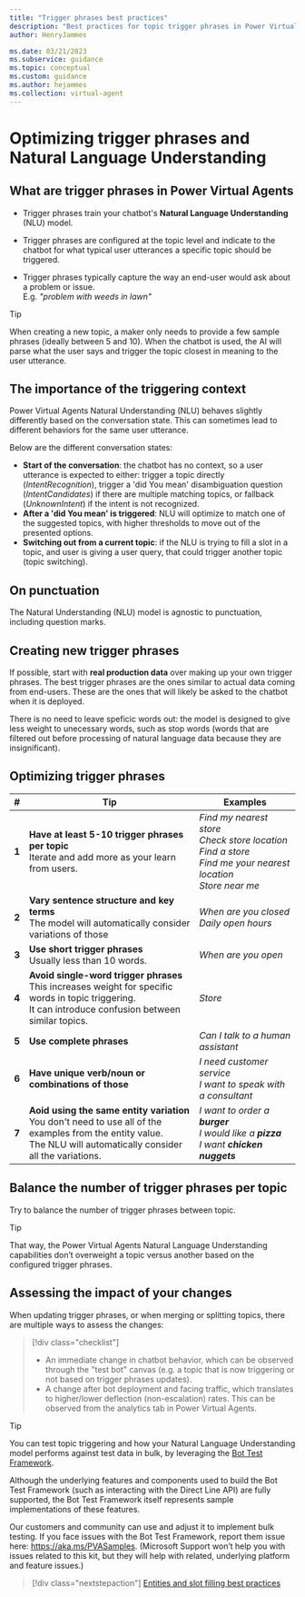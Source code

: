 ```yaml
---
title: "Trigger phrases best practices"
description: "Best practices for topic trigger phrases in Power Virtual Agents"
author: HenryJammes

ms.date: 03/21/2023
ms.subservice: guidance
ms.topic: conceptual
ms.custom: guidance
ms.author: hejammes
ms.collection: virtual-agent
---
```


# Optimizing trigger phrases and Natural Language Understanding 

## What are trigger phrases in Power Virtual Agents

- Trigger phrases train your chatbot's **Natural Language Understanding** (NLU) model.

- Trigger phrases are configured at the topic level and indicate to the chatbot for what typical user utterances a specific topic should be triggered. 

- Trigger phrases typically capture the way an end-user would ask about a problem or issue. <br> E.g. *"problem with weeds in lawn"*

> [!TIP]
> When creating a new topic, a maker only needs to provide a few sample phrases (ideally between 5 and 10). When the chatbot is used, the AI will parse what the user says and trigger the topic closest in meaning to the user utterance. 

## The importance of the triggering context

Power Virtual Agents Natural Understanding (NLU) behaves slightly differently based on the conversation state. This can sometimes lead to different behaviors for the same user utterance.

Below are the different conversation states:
 - **Start of the conversation**: the chatbot has no context, so a user utterance is expected to either: trigger a topic directly (*IntentRecognition*), trigger a 'did You mean' disambiguation question (*IntentCandidates*) if there are multiple matching topics, or fallback (*UnknownIntent*) if the intent is not recognized.
 - **After a 'did You mean' is triggered**: NLU will optimize to match one of the suggested topics, with higher thresholds to move out of the presented options.
 - **Switching out from a current topic**: if the NLU is trying to fill a slot in a topic, and user is giving a user query, that could trigger another topic (topic switching).

## On punctuation

 The Natural Understanding (NLU) model is agnostic to punctuation, including question marks.

## Creating new trigger phrases

If possible, start with **real production data** over making up your own trigger phrases. The best trigger phrases are the ones similar to actual data coming from end-users. These are the ones that will likely be asked to the chatbot when it is deployed.

There is no need to leave speficic words out: the model is designed to give less weight to unecessary words, such as stop words (words that are filtered out before processing of natural language data because they are insignificant).

## Optimizing trigger phrases

| # | Tip | Examples |
|----------|----------|-----------|
| **1** | **Have at least 5-10 trigger phrases per topic** <br>Iterate and add more as your learn from users. | *Find my nearest store* <br> *Check store location* <br> *Find a store* <br> *Find me your nearest location* <br> *Store near me* |
| **2** | **Vary sentence structure and key terms** <br> The model will automatically consider variations of those | *When are you closed*<br>*Daily open hours* |
| **3** | **Use short trigger phrases** <br> Usually less than 10 words. | *When are you open* |
| **4** | **Avoid single-word trigger phrases** <br> This increases weight for specific words in topic triggering. <br> It can introduce confusion between similar topics. | *Store* |
| **5** | **Use complete phrases** | *Can I talk to a human assistant* |
| **6** | **Have unique verb/noun or combinations of those** | *I need customer service* <br> *I want to speak with a consultant* |
| **7** | **Aoid using the same entity variation** <br> You don't need to use all of the examples from the entity value. <br> The NLU will automatically consider all the variations. | *I want to order a **burger*** <br> *I would like a **pizza***<br> *I want **chicken nuggets*** |

## Balance the number of trigger phrases per topic

Try to balance the number of trigger phrases between topic. 

> [!TIP]
> That way, the Power Virtual Agents Natural Language Understanding capabilities don’t overweight a topic versus another based on the configured trigger phrases. 

## Assessing the impact of your changes

When updating trigger phrases, or when merging or splitting topics, there are multiple ways to assess the changes:
> [!div class="checklist"]
> * An immediate change in chatbot behavior, which can be observed through the "test bot" canvas (e.g. a topic that is now triggering or not based on trigger phrases updates).
> * A change after bot deployment and facing traffic, which translates to higher/lower deflection (non-escalation) rates. This can be observed from the analytics tab in Power Virtual Agents.

> [!TIP]
> You can test topic triggering and how your Natural Language Understanding model performs against test data in bulk, by leveraging the [Bot Test Framework](https://github.com/microsoft/PowerVirtualAgentsSamples/tree/master/BotTestFramework). 
> 
> Although the underlying features and components used to build the Bot Test Framework (such as interacting with the Direct Line API) are fully supported, the Bot Test Framework itself represents sample implementations of these features.
> 
> Our customers and community can use and adjust it to implement bulk testing. If you face issues with the Bot Test Framework, report them issue here: https://aka.ms/PVASamples. (Microsoft Support won’t help you with issues related to this kit, but they will help with related, underlying platform and feature issues.)


> [!div class="nextstepaction"]
> [Entities and slot filling best practices](slot-filling-best-practices.md)